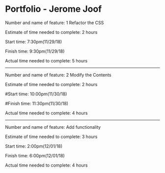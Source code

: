
# Portfolio - Jerome Joof

Number and name of feature: 1 Refactor the CSS

Estimate of time needed to complete: 2 hours

Start time: 7:30pm(11/29/18)

Finish time: 9:30pm(11/29/18)

Actual time needed to complete: 5 hours


----------------------------------------------------------

Number and name of feature: 2 Modify the Contents

Estimate of time needed to complete: 2 hours

#Start time: 10:00pm(11/30/18)

#Finish time: 11:30pm(11/30/18)

Actual time needed to complete: 4 hours

------------------------------------------------------------

Number and name of feature: Add functionality

Estimate of time needed to complete: 3 hours

Start time: 2:00pm(12/01/18)

Finish time: 6:00pm(12/01/18)

Actual time needed to complete: 4 hours
